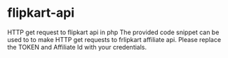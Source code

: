 # flipkart-api
HTTP get request to flipkart api in php
The provided code snippet can be used to to make HTTP get requests to frlipkart affiliate api.
Please replace the TOKEN and Affiliate Id with your credentials.
